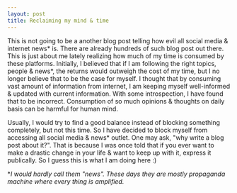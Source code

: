 ```yaml
---
layout: post
title: Reclaiming my mind & time
---
```


This is not going to be a another blog post telling how evil all social media & internet news* is. There are already hundreds of such blog post out there. This is just about me lately realizing how much of my time is consumed by these platforms. Initially, I believed that if I am following the right topics, people & news*, the returns would outweigh the cost of my time, but I no longer believe that to be the case for myself. I thought that by consuming vast amount of information from internet, I am keeping myself well-informed & updated with current information. With some introspection, I have found that to be incorrect. Consumption of so much opinions & thoughts on daily basis can be harmful for human mind.

Usually, I would try to find a good balance instead of blocking something completely, but not this time. So I have decided to block myself from accessing all social media & news* outlet. One may ask, "why write a blog post about it?". That is because I was once told that if you ever want to make a drastic change in your life & want to keep up with it, express it publically. So I guess this is what I am doing here :)

**I would hardly call them "news". These days they are mostly propaganda machine where every thing is amplified.*